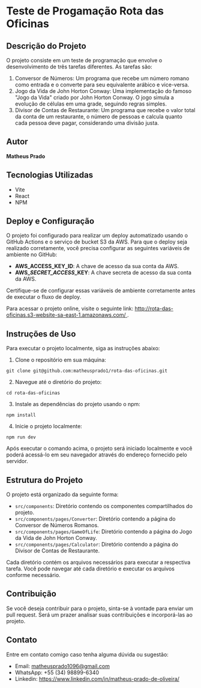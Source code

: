 # Teste de Progamação Rota das Oficinas

## Descrição do Projeto

O projeto consiste em um teste de programação que envolve o desenvolvimento de três tarefas diferentes. As tarefas são:

1. Conversor de Números: Um programa que recebe um número romano como entrada e o converte para seu equivalente arábico e vice-versa.
2. Jogo da Vida de John Horton Conway: Uma implementação do famoso "Jogo da Vida" criado por John Horton Conway. O jogo simula a evolução de células em uma grade, seguindo regras simples.
3. Divisor de Contas de Restaurante: Um programa que recebe o valor total da conta de um restaurante, o número de pessoas e calcula quanto cada pessoa deve pagar, considerando uma divisão justa.

## Autor

**Matheus Prado**

## Tecnologias Utilizadas

- Vite
- React
- NPM

## Deploy e Configuração

O projeto foi configurado para realizar um deploy automatizado usando o GitHub Actions e o serviço de bucket S3 da AWS. Para que o deploy seja realizado corretamente, você precisa configurar as seguintes variáveis de ambiente no GitHub:

- **AWS_ACCESS_KEY_ID**: A chave de acesso da sua conta da AWS.
- **AWS\__SECRET_ACCESS_\_KEY**: A chave secreta de acesso da sua conta da AWS.

Certifique-se de configurar essas variáveis de ambiente corretamente antes de executar o fluxo de deploy.

Para acessar o projeto online, visite o seguinte link: [
http://rota-das-oficinas.s3-website-sa-east-1.amazonaws.com/
](http://rota-das-oficinas.s3-website-sa-east-1.amazonaws.com/).

## Instruções de Uso

Para executar o projeto localmente, siga as instruções abaixo:

1. Clone o repositório em sua máquina:

```shell
git clone git@github.com:matheusprado1/rota-das-oficinas.git
```

2. Navegue até o diretório do projeto:

```shell
cd rota-das-oficinas
```

3. Instale as dependências do projeto usando o npm:

```shell
npm install
```

4. Inicie o projeto localmente:

```shell
npm run dev
```

Após executar o comando acima, o projeto será iniciado localmente e você poderá acessá-lo em seu navegador através do endereço fornecido pelo servidor.

## Estrutura do Projeto

O projeto está organizado da seguinte forma:

- `src/components`: Diretório contendo os componentes compartilhados do projeto.
- `src/components/pages/Converter`: Diretório contendo a página do Conversor de Números Romanos.
- `src/components/pages/GameOfLife`: Diretório contendo a página do Jogo da Vida de John Horton Conway.
- `src/components/pages/Calculator`: Diretório contendo a página do Divisor de Contas de Restaurante.

Cada diretório contém os arquivos necessários para executar a respectiva tarefa. Você pode navegar até cada diretório e executar os arquivos conforme necessário.

## Contribuição

Se você deseja contribuir para o projeto, sinta-se à vontade para enviar um pull request. Será um prazer analisar suas contribuições e incorporá-las ao projeto.

## Contato

Entre em contato comigo caso tenha alguma dúvida ou sugestão:

- Email: matheusprado1096@gmail.com
- WhatsApp: +55 (34) 98899-6340
- Linkedin: https://www.linkedin.com/in/matheus-prado-de-oliveira/
